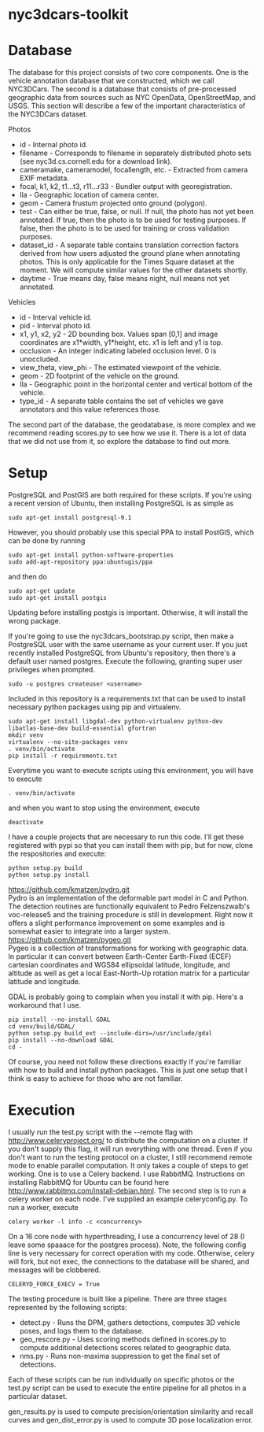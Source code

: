 nyc3dcars-toolkit
=================

Database
========

The database for this project consists of two core components.  One is the vehicle annotation database that we constructed, which we call NYC3DCars.  The second is a database that consists of pre-processed geographic data from sources such as NYC OpenData, OpenStreetMap, and USGS.  This section will describe a few of the important characteristics of the NYC3DCars dataset.

Photos
* id - Internal photo id.
* filename - Corresponds to filename in separately distributed photo sets (see nyc3d.cs.cornell.edu for a download link).
* cameramake, cameramodel, focallength, etc. - Extracted from camera EXIF metadata.
* focal, k1, k2, t1...t3, r11...r33 - Bundler output with georegistration.
* lla - Geographic location of camera center.
* geom - Camera frustum projected onto ground (polygon).
* test - Can either be true, false, or null.  If null, the photo has not yet been annotated.  If true, then the photo is to be used for testing purposes.  If false, then the photo is to be used for training or cross validation purposes.
* dataset_id - A separate table contains translation correction factors derived from how users adjusted the ground plane when annotating photos.  This is only applicable for the Times Square dataset at the moment.  We will compute similar values for the other datasets shortly.
* daytime - True means day, false means night, null means not yet annotated.

Vehicles
* id - Interval vehicle id.
* pid - Interval photo id.
* x1, y1, x2, y2 - 2D bounding box.  Values span [0,1] and image coordinates are x1\*width, y1\*height, etc.  x1 is left and y1 is top.
* occlusion - An integer indicating labeled occlusion level.  0 is unoccluded.
* view\_theta, view\_phi - The estimated viewpoint of the vehicle.
* geom - 2D footprint of the vehicle on the ground.
* lla - Geographic point in the horizontal center and vertical bottom of the vehicle.
* type_id - A separate table contains the set of vehicles we gave annotators and this value references those.

The second part of the database, the geodatabase, is more complex and we recommend reading scores.py to see how we use it.  There is a lot of data that we did not use from it, so explore the database to find out more.

Setup
=====

PostgreSQL and PostGIS are both required for these scripts.  If you're using a recent version of Ubuntu, then installing PostgreSQL is as simple as
```
sudo apt-get install postgresql-9.1
```

However, you should probably use this special PPA to install PostGIS, which can be done by running
```
sudo apt-get install python-software-properties
sudo add-apt-repository ppa:ubuntugis/ppa
```
and then do
```
sudo apt-get update
sudo apt-get install postgis
```
Updating before installing postgis is important.  Otherwise, it will install the wrong package.

If you're going to use the nyc3dcars\_bootstrap.py script, then make a PostgreSQL user with the same username as your current user.  If you just recently installed PostgreSQL from Ubuntu's repository, then there's a default user named postgres.  Execute the following, granting super user privileges when prompted.
```
sudo -u postgres createuser <username>
```


Included in this repository is a requirements.txt that can be used to install necessary python packages using pip and virtualenv.
```
sudo apt-get install libgdal-dev python-virtualenv python-dev libatlas-base-dev build-essential gfortran
mkdir venv
virtualenv --no-site-packages venv
. venv/bin/activate
pip install -r requirements.txt
```
Everytime you want to execute scripts using this environment, you will have to execute
```
. venv/bin/activate
```
and when you want to stop using the environment, execute
```
deactivate
```

I have a couple projects that are necessary to run this code.  I'll get these registered with pypi so that you can install them with pip, but for now, clone the respositories and execute:
```
python setup.py build
python setup.py install
```
https://github.com/kmatzen/pydro.git  
Pydro is an implementation of the deformable part model in C and Python.  The detection routines are functionally equivalent to Pedro Felzenszwalb's voc-release5 and the training procedure is still in development.  Right now it offers a slight performance improvement on some examples and is somewhat easier to integrate into a larger system.  
https://github.com/kmatzen/pygeo.git  
Pygeo is a collection of transformations for working with geographic data.  In particular it can convert between Earth-Center Earth-Fixed (ECEF) cartesian coordinates and WGS84 ellipsoidal latitude, longitude, and altitude as well as get a local East-North-Up rotation matrix for a particular latitude and longitude.  

GDAL is probably going to complain when you install it with pip.  Here's a workaround that I use.
```
pip install --no-install GDAL
cd venv/build/GDAL/
python setup.py build_ext --include-dirs=/usr/include/gdal
pip install --no-download GDAL
cd -
```

Of course, you need not follow these directions exactly if you're familiar with how to build and install python packages.  This is just one setup that I think is easy to achieve for those who are not familiar.

Execution
=========

I usually run the test.py script with the --remote flag with http://www.celeryproject.org/ to distribute the computation on a cluster.  If you don't supply this flag, it will run everything with one thread.  Even if you don't want to run the testing protocol on a cluster, I still recommend remote mode to enable parallel computation.  It only takes a couple of steps to get working.  One is to use a Celery backend.  I use RabbitMQ.  Instructions on installing RabbitMQ for Ubuntu can be found here http://www.rabbitmq.com/install-debian.html.  The second step is to run a celery worker on each node.  I've supplied an example celeryconfig.py.  To run a worker, execute
```
celery worker -l info -c <concurrency>
```
On a 16 core node with hyperthreading, I use a concurrency level of 28 (I leave some spaaace for the postgres process).  Note, the following config line is very necessary for correct operation with my code.  Otherwise, celery will fork, but not exec, the connections to the database will be shared, and messages will be clobbered.
```
CELERYD_FORCE_EXECV = True
```

The testing procedure is built like a pipeline.  There are three stages represented by the following scripts:  
* detect.py - Runs the DPM, gathers detections, computes 3D vehicle poses, and logs them to the database.
* geo\_rescore.py - Uses scoring methods defined in scores.py to compute additional detections scores related to geographic data.
* nms.py - Runs non-maxima suppression to get the final set of detections.

Each of these scripts can be run individually on specific photos or the test.py script can be used to execute the entire pipeline for all photos in a particular dataset.

gen\_results.py is used to compute precision/orientation similarity and recall curves and gen\_dist\_error.py is used to compute 3D pose localization error.

